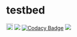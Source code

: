 # testbed
<a href="https://badge.fury.io/gh/svcheats1%2Ftestbed"><img src="https://badge.fury.io/gh/svcheats1%2Ftestbed.svg" alt="GitHub version" height="18"></a>
<a href="https://codeclimate.com/github/svcheats1/testbed/maintainability"><img src="https://api.codeclimate.com/v1/badges/1ade2d62b116a7d12ae8/maintainability" /></a>
  [![Codacy Badge](https://api.codacy.com/project/badge/Grade/93165ba505db4f97a3c0fc55be3de154)](https://www.codacy.com/app/svcheats1/testbed?utm_source=github.com&amp;utm_medium=referral&amp;utm_content=svcheats1/testbed&amp;utm_campaign=Badge_Grade)
<a href="TheydidntincludeaHTMLpasteCodeSoooooo"><img src="https://travis-ci.org/svcheats1/testbed.svg?branch=master">
